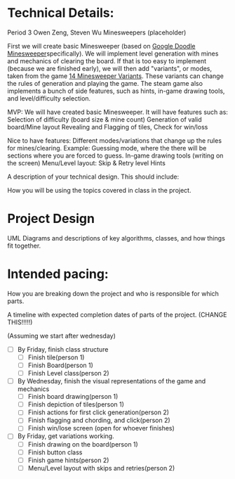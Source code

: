 
# Technical Details:

Period 3
Owen Zeng, Steven Wu
Minesweepers (placeholder)

First we will create basic Minesweeper (based on [Google Doodle Minesweeper](https://www.google.com/fbx?fbx=minesweeper)specifically). We will implement level generation with mines and mechanics of clearing the board. If that is too easy to implement (because we are finished early), we will then add "variants", or modes, taken from the game [14 Minesweeper Variants](https://store.steampowered.com/app/1865060/14_Minesweeper_Variants/). These variants can change the rules of generation and playing the game. The steam game also implements a bunch of side features, such as hints, in-game drawing tools, and level/difficulty selection.

MVP: We will have created basic Minesweeper. It will have features such as:
Selection of difficulty (board size & mine count)
Generation of valid board/Mine layout
Revealing and Flagging of tiles, Check for win/loss

Nice to have features: 
Different modes/variations that change up the rules for mines/clearing.
Example: Guessing mode, where the there will be sections where you are forced to guess.
In-game drawing tools (writing on the screen)
Menu/Level layout: 
    Skip & Retry level
    Hints

A description of your technical design. This should include: 
   
How you will be using the topics covered in class in the project.
     
# Project Design

UML Diagrams and descriptions of key algorithms, classes, and how things fit together.


    
# Intended pacing:

How you are breaking down the project and who is responsible for which parts.

A timeline with expected completion dates of parts of the project. (CHANGE THIS!!!!!)

(Assuming we start after wednesday)
- [ ] By Friday, finish class structure
    - [ ] Finish tile(person 1)
    - [ ] Finish Board(person 1)
    - [ ] Finish Level class(person 2)

- [ ] By Wednesday, finish the visual representations of the game and mechanics
    - [ ] Finish board drawing(person 1)
    - [ ] Finish depiction of tiles(person 1)
    - [ ] Finish actions for first click generation(person 2)
    - [ ] Finish flagging and chording, and click(person 2)
    - [ ] Finish win/lose screen (open for whoever finishes)

-[ ] By Friday, get variations working.
    - [ ] Finish drawing on the board(person 1)
    - [ ] Finish button class
    - [ ] Finish game hints(person 2)
    - [ ] Menu/Level layout with skips and retries(person 2)